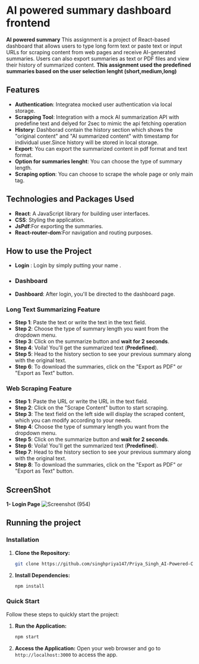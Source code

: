 # AI powered summary dashboard frontend

**AI powered summary** This  assignment is a project  of  React-based dashboard that allows users to type long form text or paste text or input URLs for scraping content from web pages and receive AI-generated summaries. Users can also export summaries as text or PDF files and view their history of summarized content.
**This assignment used the predefined summaries based on the user selection lenght (short,medium,long)**
## Features

- **Authentication**: Integratea mocked user authentication via local storage.
- **Scrapping Tool**: Integration with a mock AI summarization API with predefine text and delyed for 2sec to mimic the api fetching operation
- **History**: Dashborad contain the history section which shows the "original content" and "AI summarized content" with timestamp for individual user.Since history will be stored in local storage.
- **Export**: You can export the summarized content in pdf format and text format.
- **Option for summaries lenght**: You can choose the type of summary length.
- **Scraping option**: You can choose to scrape the whole page or only main tag.
  
## Technologies and Packages Used

- **React**: A JavaScript library for building user interfaces.
- **CSS**: Styling the application.
- **JsPdf**:For exporting the summaries.
- **React-router-dom**:For navigation and routing purposes.

## How to use the Project

- **Login** : Login by simply putting your name .
- ### Dashboard
- **Dashboard**: After login, you'll be directed to the dashboard page.

### Long Text Summarizing Feature
- **Step 1**: Paste the text or write the text in the text field.
- **Step 2**: Choose the type of summary length you want from the dropdown menu.
- **Step 3**: Click on the summarize button and **wait for 2 seconds**.
- **Step 4**: Voila! You'll get the summarized text (**Predefined**).
- **Step 5**: Head to the history section to see your previous summary along with the original text.
- **Step 6**: To download the summaries, click on the "Export as PDF" or "Export as Text" button.

### Web Scraping Feature
- **Step 1**: Paste the URL or write the URL in the text field.
- **Step 2**: Click on the "Scrape Content" button to start scraping.
- **Step 3**: The text field on the left side will display the scraped content, which you can modify according to your needs.
- **Step 4**: Choose the type of summary length you want from the dropdown menu.
- **Step 5**: Click on the summarize button and **wait for 2 seconds**.
- **Step 6**: Voila! You'll get the summarized text (**Predefined**).
- **Step 7**: Head to the history section to see your previous summary along with the original text.
- **Step 8**: To download the summaries, click on the "Export as PDF" or "Export as Text" button.
      
  
## ScreenShot
**1- Login Page**
![Screenshot (954)](https://github.com/singhpriya147/Priya_Singh_AI-Powered-Content-Summarizer-Dashboard_Frontend/assets/72970648/0243cca5-06f8-48c2-be7c-25acd7ab1732)

## Running the project
### Installation

1. **Clone the Repository:**
    ```bash
    git clone https://github.com/singhpriya147/Priya_Singh_AI-Powered-Content-Summarizer-Dashboard_Frontend.git
 
    ```

2. **Install Dependencies:**
    ```bash
    npm install

### Quick Start
Follow these steps to quickly start the project:
1. **Run the Application:**
    ```bash
    npm start
    ```

2. **Access the Application:**
   Open your web browser and go to `http://localhost:3000` to access the app.

